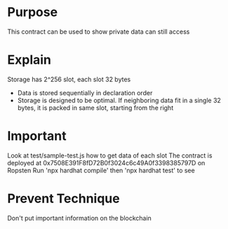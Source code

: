 # Purpose

This contract can be used to show private data can still access

# Explain

Storage has 2^256 slot, each slot 32 bytes
- Data is stored sequentially in declaration order
- Storage is designed to be optimal. If neighboring data fit in a single 32 bytes, it is 
    packed in same slot, starting from the right

# Important

Look at test/sample-test.js how to get data of each slot
The contract is deployed at 0x7508E391F8fD72B0f3024c6c49A0f3398385797D on Ropsten
Run 'npx hardhat compile' then 'npx hardhat test' to see

# Prevent Technique

Don't put important information on the blockchain
